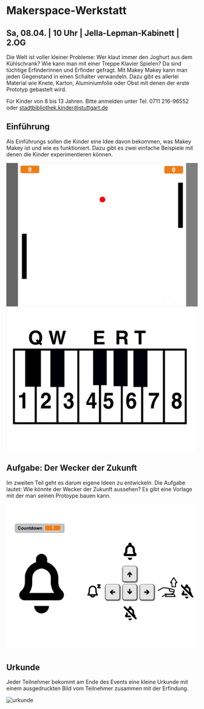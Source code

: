 # Makerspace-Werkstatt

## Sa, 08.04. | 10 Uhr | Jella-Lepman-Kabinett | 2.OG

Die Welt ist voller kleiner Probleme: Wer klaut immer den Joghurt aus dem Kühlschrank? Wie kann man mit einer Treppe Klavier Spielen? Da sind tüchtige Erfinderinnen und Erfinder gefragt. Mit Makey Makey kann man jeden Gegenstand in einen Schalter verwandeln. Dazu gibt es allerlei Material wie Knete, Karton, Aluminiumfolie oder Obst mit denen der erste Prototyp gebastelt wird.

Für Kinder von 8 bis 13 Jahren. 
Bitte anmelden unter Tel. 0711 216-96552 oder stadtbibliothek.kinder@stuttgart.de

## Einführung

Als Einführungs sollen die Kinder eine Idee davon bekommen, was Makey Makey ist und wie es funktioniert. Dazu gibt es zwei einfache Beispiele mit denen die Kinder experimentieren können. 

![pong](./pong/pong.png)
![piano](./piano/piano.png)


## Aufgabe: Der Wecker der Zukunft

Im zweiten Teil geht es darum eigene Ideen zu entwickeln. Die Aufgabe lautet: Wie könnte der Wecker der Zukunft aussehen?
Es gibt eine Vorlage mit der man seinen Protoype bauen kann. 

![wecker](./wecker/wecker.png)

## Urkunde

Jeder Teilnehmer bekommt am Ende des Events eine kleine Urkunde mit einem ausgedruckten Bild vom Teilnehmer zusammen mit der Erfindung.

![urkunde](./urkunde/urkunde_mw.png)
